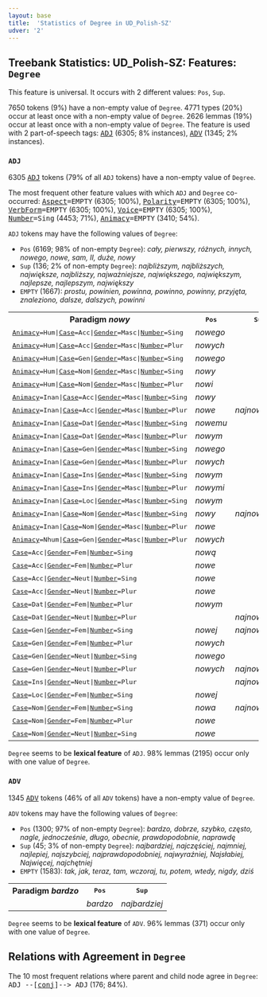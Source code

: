 ```yaml
---
layout: base
title:  'Statistics of Degree in UD_Polish-SZ'
udver: '2'
---
```


## Treebank Statistics: UD_Polish-SZ: Features: `Degree`

This feature is universal.
It occurs with 2 different values: `Pos`, `Sup`.

7650 tokens (9%) have a non-empty value of `Degree`.
4771 types (20%) occur at least once with a non-empty value of `Degree`.
2626 lemmas (19%) occur at least once with a non-empty value of `Degree`.
The feature is used with 2 part-of-speech tags: <tt><a href="pl_sz-pos-ADJ.html">ADJ</a></tt> (6305; 8% instances), <tt><a href="pl_sz-pos-ADV.html">ADV</a></tt> (1345; 2% instances).

### `ADJ`

6305 <tt><a href="pl_sz-pos-ADJ.html">ADJ</a></tt> tokens (79% of all `ADJ` tokens) have a non-empty value of `Degree`.

The most frequent other feature values with which `ADJ` and `Degree` co-occurred: <tt><a href="pl_sz-feat-Aspect.html">Aspect</a></tt><tt>=EMPTY</tt> (6305; 100%), <tt><a href="pl_sz-feat-Polarity.html">Polarity</a></tt><tt>=EMPTY</tt> (6305; 100%), <tt><a href="pl_sz-feat-VerbForm.html">VerbForm</a></tt><tt>=EMPTY</tt> (6305; 100%), <tt><a href="pl_sz-feat-Voice.html">Voice</a></tt><tt>=EMPTY</tt> (6305; 100%), <tt><a href="pl_sz-feat-Number.html">Number</a></tt><tt>=Sing</tt> (4453; 71%), <tt><a href="pl_sz-feat-Animacy.html">Animacy</a></tt><tt>=EMPTY</tt> (3410; 54%).

`ADJ` tokens may have the following values of `Degree`:

* `Pos` (6169; 98% of non-empty `Degree`): <em>cały, pierwszy, różnych, innych, nowego, nowe, sam, II, duże, nowy</em>
* `Sup` (136; 2% of non-empty `Degree`): <em>najbliższym, najbliższych, największe, najbliższy, najważniejsze, największego, największym, najlepsze, najlepszym, największy</em>
* `EMPTY` (1667): <em>prostu, powinien, powinna, powinno, powinny, przyjęta, znaleziono, dalsze, dalszych, powinni</em>

<table>
  <tr><th>Paradigm <i>nowy</i></th><th><tt>Pos</tt></th><th><tt>Sup</tt></th></tr>
  <tr><td><tt><tt><a href="pl_sz-feat-Animacy.html">Animacy</a></tt><tt>=Hum</tt>|<tt><a href="pl_sz-feat-Case.html">Case</a></tt><tt>=Acc</tt>|<tt><a href="pl_sz-feat-Gender.html">Gender</a></tt><tt>=Masc</tt>|<tt><a href="pl_sz-feat-Number.html">Number</a></tt><tt>=Sing</tt></tt></td><td><em>nowego</em></td><td></td></tr>
  <tr><td><tt><tt><a href="pl_sz-feat-Animacy.html">Animacy</a></tt><tt>=Hum</tt>|<tt><a href="pl_sz-feat-Case.html">Case</a></tt><tt>=Acc</tt>|<tt><a href="pl_sz-feat-Gender.html">Gender</a></tt><tt>=Masc</tt>|<tt><a href="pl_sz-feat-Number.html">Number</a></tt><tt>=Plur</tt></tt></td><td><em>nowych</em></td><td></td></tr>
  <tr><td><tt><tt><a href="pl_sz-feat-Animacy.html">Animacy</a></tt><tt>=Hum</tt>|<tt><a href="pl_sz-feat-Case.html">Case</a></tt><tt>=Gen</tt>|<tt><a href="pl_sz-feat-Gender.html">Gender</a></tt><tt>=Masc</tt>|<tt><a href="pl_sz-feat-Number.html">Number</a></tt><tt>=Sing</tt></tt></td><td><em>nowego</em></td><td></td></tr>
  <tr><td><tt><tt><a href="pl_sz-feat-Animacy.html">Animacy</a></tt><tt>=Hum</tt>|<tt><a href="pl_sz-feat-Case.html">Case</a></tt><tt>=Nom</tt>|<tt><a href="pl_sz-feat-Gender.html">Gender</a></tt><tt>=Masc</tt>|<tt><a href="pl_sz-feat-Number.html">Number</a></tt><tt>=Sing</tt></tt></td><td><em>nowy</em></td><td></td></tr>
  <tr><td><tt><tt><a href="pl_sz-feat-Animacy.html">Animacy</a></tt><tt>=Hum</tt>|<tt><a href="pl_sz-feat-Case.html">Case</a></tt><tt>=Nom</tt>|<tt><a href="pl_sz-feat-Gender.html">Gender</a></tt><tt>=Masc</tt>|<tt><a href="pl_sz-feat-Number.html">Number</a></tt><tt>=Plur</tt></tt></td><td><em>nowi</em></td><td></td></tr>
  <tr><td><tt><tt><a href="pl_sz-feat-Animacy.html">Animacy</a></tt><tt>=Inan</tt>|<tt><a href="pl_sz-feat-Case.html">Case</a></tt><tt>=Acc</tt>|<tt><a href="pl_sz-feat-Gender.html">Gender</a></tt><tt>=Masc</tt>|<tt><a href="pl_sz-feat-Number.html">Number</a></tt><tt>=Sing</tt></tt></td><td><em>nowy</em></td><td></td></tr>
  <tr><td><tt><tt><a href="pl_sz-feat-Animacy.html">Animacy</a></tt><tt>=Inan</tt>|<tt><a href="pl_sz-feat-Case.html">Case</a></tt><tt>=Acc</tt>|<tt><a href="pl_sz-feat-Gender.html">Gender</a></tt><tt>=Masc</tt>|<tt><a href="pl_sz-feat-Number.html">Number</a></tt><tt>=Plur</tt></tt></td><td><em>nowe</em></td><td><em>najnowsze</em></td></tr>
  <tr><td><tt><tt><a href="pl_sz-feat-Animacy.html">Animacy</a></tt><tt>=Inan</tt>|<tt><a href="pl_sz-feat-Case.html">Case</a></tt><tt>=Dat</tt>|<tt><a href="pl_sz-feat-Gender.html">Gender</a></tt><tt>=Masc</tt>|<tt><a href="pl_sz-feat-Number.html">Number</a></tt><tt>=Sing</tt></tt></td><td><em>nowemu</em></td><td></td></tr>
  <tr><td><tt><tt><a href="pl_sz-feat-Animacy.html">Animacy</a></tt><tt>=Inan</tt>|<tt><a href="pl_sz-feat-Case.html">Case</a></tt><tt>=Dat</tt>|<tt><a href="pl_sz-feat-Gender.html">Gender</a></tt><tt>=Masc</tt>|<tt><a href="pl_sz-feat-Number.html">Number</a></tt><tt>=Plur</tt></tt></td><td><em>nowym</em></td><td></td></tr>
  <tr><td><tt><tt><a href="pl_sz-feat-Animacy.html">Animacy</a></tt><tt>=Inan</tt>|<tt><a href="pl_sz-feat-Case.html">Case</a></tt><tt>=Gen</tt>|<tt><a href="pl_sz-feat-Gender.html">Gender</a></tt><tt>=Masc</tt>|<tt><a href="pl_sz-feat-Number.html">Number</a></tt><tt>=Sing</tt></tt></td><td><em>nowego</em></td><td></td></tr>
  <tr><td><tt><tt><a href="pl_sz-feat-Animacy.html">Animacy</a></tt><tt>=Inan</tt>|<tt><a href="pl_sz-feat-Case.html">Case</a></tt><tt>=Gen</tt>|<tt><a href="pl_sz-feat-Gender.html">Gender</a></tt><tt>=Masc</tt>|<tt><a href="pl_sz-feat-Number.html">Number</a></tt><tt>=Plur</tt></tt></td><td><em>nowych</em></td><td></td></tr>
  <tr><td><tt><tt><a href="pl_sz-feat-Animacy.html">Animacy</a></tt><tt>=Inan</tt>|<tt><a href="pl_sz-feat-Case.html">Case</a></tt><tt>=Ins</tt>|<tt><a href="pl_sz-feat-Gender.html">Gender</a></tt><tt>=Masc</tt>|<tt><a href="pl_sz-feat-Number.html">Number</a></tt><tt>=Sing</tt></tt></td><td><em>nowym</em></td><td></td></tr>
  <tr><td><tt><tt><a href="pl_sz-feat-Animacy.html">Animacy</a></tt><tt>=Inan</tt>|<tt><a href="pl_sz-feat-Case.html">Case</a></tt><tt>=Ins</tt>|<tt><a href="pl_sz-feat-Gender.html">Gender</a></tt><tt>=Masc</tt>|<tt><a href="pl_sz-feat-Number.html">Number</a></tt><tt>=Plur</tt></tt></td><td><em>nowymi</em></td><td></td></tr>
  <tr><td><tt><tt><a href="pl_sz-feat-Animacy.html">Animacy</a></tt><tt>=Inan</tt>|<tt><a href="pl_sz-feat-Case.html">Case</a></tt><tt>=Loc</tt>|<tt><a href="pl_sz-feat-Gender.html">Gender</a></tt><tt>=Masc</tt>|<tt><a href="pl_sz-feat-Number.html">Number</a></tt><tt>=Sing</tt></tt></td><td><em>nowym</em></td><td></td></tr>
  <tr><td><tt><tt><a href="pl_sz-feat-Animacy.html">Animacy</a></tt><tt>=Inan</tt>|<tt><a href="pl_sz-feat-Case.html">Case</a></tt><tt>=Nom</tt>|<tt><a href="pl_sz-feat-Gender.html">Gender</a></tt><tt>=Masc</tt>|<tt><a href="pl_sz-feat-Number.html">Number</a></tt><tt>=Sing</tt></tt></td><td><em>nowy</em></td><td><em>najnowszy</em></td></tr>
  <tr><td><tt><tt><a href="pl_sz-feat-Animacy.html">Animacy</a></tt><tt>=Inan</tt>|<tt><a href="pl_sz-feat-Case.html">Case</a></tt><tt>=Nom</tt>|<tt><a href="pl_sz-feat-Gender.html">Gender</a></tt><tt>=Masc</tt>|<tt><a href="pl_sz-feat-Number.html">Number</a></tt><tt>=Plur</tt></tt></td><td><em>nowe</em></td><td></td></tr>
  <tr><td><tt><tt><a href="pl_sz-feat-Animacy.html">Animacy</a></tt><tt>=Nhum</tt>|<tt><a href="pl_sz-feat-Case.html">Case</a></tt><tt>=Gen</tt>|<tt><a href="pl_sz-feat-Gender.html">Gender</a></tt><tt>=Masc</tt>|<tt><a href="pl_sz-feat-Number.html">Number</a></tt><tt>=Plur</tt></tt></td><td><em>nowych</em></td><td></td></tr>
  <tr><td><tt><tt><a href="pl_sz-feat-Case.html">Case</a></tt><tt>=Acc</tt>|<tt><a href="pl_sz-feat-Gender.html">Gender</a></tt><tt>=Fem</tt>|<tt><a href="pl_sz-feat-Number.html">Number</a></tt><tt>=Sing</tt></tt></td><td><em>nową</em></td><td></td></tr>
  <tr><td><tt><tt><a href="pl_sz-feat-Case.html">Case</a></tt><tt>=Acc</tt>|<tt><a href="pl_sz-feat-Gender.html">Gender</a></tt><tt>=Fem</tt>|<tt><a href="pl_sz-feat-Number.html">Number</a></tt><tt>=Plur</tt></tt></td><td><em>nowe</em></td><td></td></tr>
  <tr><td><tt><tt><a href="pl_sz-feat-Case.html">Case</a></tt><tt>=Acc</tt>|<tt><a href="pl_sz-feat-Gender.html">Gender</a></tt><tt>=Neut</tt>|<tt><a href="pl_sz-feat-Number.html">Number</a></tt><tt>=Sing</tt></tt></td><td><em>nowe</em></td><td></td></tr>
  <tr><td><tt><tt><a href="pl_sz-feat-Case.html">Case</a></tt><tt>=Acc</tt>|<tt><a href="pl_sz-feat-Gender.html">Gender</a></tt><tt>=Neut</tt>|<tt><a href="pl_sz-feat-Number.html">Number</a></tt><tt>=Plur</tt></tt></td><td><em>nowe</em></td><td></td></tr>
  <tr><td><tt><tt><a href="pl_sz-feat-Case.html">Case</a></tt><tt>=Dat</tt>|<tt><a href="pl_sz-feat-Gender.html">Gender</a></tt><tt>=Fem</tt>|<tt><a href="pl_sz-feat-Number.html">Number</a></tt><tt>=Plur</tt></tt></td><td><em>nowym</em></td><td></td></tr>
  <tr><td><tt><tt><a href="pl_sz-feat-Case.html">Case</a></tt><tt>=Dat</tt>|<tt><a href="pl_sz-feat-Gender.html">Gender</a></tt><tt>=Neut</tt>|<tt><a href="pl_sz-feat-Number.html">Number</a></tt><tt>=Plur</tt></tt></td><td></td><td><em>najnowszym</em></td></tr>
  <tr><td><tt><tt><a href="pl_sz-feat-Case.html">Case</a></tt><tt>=Gen</tt>|<tt><a href="pl_sz-feat-Gender.html">Gender</a></tt><tt>=Fem</tt>|<tt><a href="pl_sz-feat-Number.html">Number</a></tt><tt>=Sing</tt></tt></td><td><em>nowej</em></td><td><em>najnowszej</em></td></tr>
  <tr><td><tt><tt><a href="pl_sz-feat-Case.html">Case</a></tt><tt>=Gen</tt>|<tt><a href="pl_sz-feat-Gender.html">Gender</a></tt><tt>=Fem</tt>|<tt><a href="pl_sz-feat-Number.html">Number</a></tt><tt>=Plur</tt></tt></td><td><em>nowych</em></td><td></td></tr>
  <tr><td><tt><tt><a href="pl_sz-feat-Case.html">Case</a></tt><tt>=Gen</tt>|<tt><a href="pl_sz-feat-Gender.html">Gender</a></tt><tt>=Neut</tt>|<tt><a href="pl_sz-feat-Number.html">Number</a></tt><tt>=Sing</tt></tt></td><td><em>nowego</em></td><td></td></tr>
  <tr><td><tt><tt><a href="pl_sz-feat-Case.html">Case</a></tt><tt>=Gen</tt>|<tt><a href="pl_sz-feat-Gender.html">Gender</a></tt><tt>=Neut</tt>|<tt><a href="pl_sz-feat-Number.html">Number</a></tt><tt>=Plur</tt></tt></td><td><em>nowych</em></td><td><em>najnowszych</em></td></tr>
  <tr><td><tt><tt><a href="pl_sz-feat-Case.html">Case</a></tt><tt>=Ins</tt>|<tt><a href="pl_sz-feat-Gender.html">Gender</a></tt><tt>=Neut</tt>|<tt><a href="pl_sz-feat-Number.html">Number</a></tt><tt>=Plur</tt></tt></td><td></td><td><em>najnowszymi</em></td></tr>
  <tr><td><tt><tt><a href="pl_sz-feat-Case.html">Case</a></tt><tt>=Loc</tt>|<tt><a href="pl_sz-feat-Gender.html">Gender</a></tt><tt>=Fem</tt>|<tt><a href="pl_sz-feat-Number.html">Number</a></tt><tt>=Sing</tt></tt></td><td><em>nowej</em></td><td></td></tr>
  <tr><td><tt><tt><a href="pl_sz-feat-Case.html">Case</a></tt><tt>=Nom</tt>|<tt><a href="pl_sz-feat-Gender.html">Gender</a></tt><tt>=Fem</tt>|<tt><a href="pl_sz-feat-Number.html">Number</a></tt><tt>=Sing</tt></tt></td><td><em>nowa</em></td><td><em>najnowsza</em></td></tr>
  <tr><td><tt><tt><a href="pl_sz-feat-Case.html">Case</a></tt><tt>=Nom</tt>|<tt><a href="pl_sz-feat-Gender.html">Gender</a></tt><tt>=Fem</tt>|<tt><a href="pl_sz-feat-Number.html">Number</a></tt><tt>=Plur</tt></tt></td><td><em>nowe</em></td><td></td></tr>
  <tr><td><tt><tt><a href="pl_sz-feat-Case.html">Case</a></tt><tt>=Nom</tt>|<tt><a href="pl_sz-feat-Gender.html">Gender</a></tt><tt>=Neut</tt>|<tt><a href="pl_sz-feat-Number.html">Number</a></tt><tt>=Sing</tt></tt></td><td><em>nowe</em></td><td></td></tr>
</table>

`Degree` seems to be **lexical feature** of `ADJ`. 98% lemmas (2195) occur only with one value of `Degree`.

### `ADV`

1345 <tt><a href="pl_sz-pos-ADV.html">ADV</a></tt> tokens (46% of all `ADV` tokens) have a non-empty value of `Degree`.

`ADV` tokens may have the following values of `Degree`:

* `Pos` (1300; 97% of non-empty `Degree`): <em>bardzo, dobrze, szybko, często, nagle, jednocześnie, długo, obecnie, prawdopodobnie, naprawdę</em>
* `Sup` (45; 3% of non-empty `Degree`): <em>najbardziej, najczęściej, najmniej, najlepiej, najszybciej, najprawdopodobniej, najwyraźniej, Najsłabiej, Najwięcej, najchętniej</em>
* `EMPTY` (1583): <em>tak, jak, teraz, tam, wczoraj, tu, potem, wtedy, nigdy, dziś</em>

<table>
  <tr><th>Paradigm <i>bardzo</i></th><th><tt>Pos</tt></th><th><tt>Sup</tt></th></tr>
  <tr><td><tt></tt></td><td><em>bardzo</em></td><td><em>najbardziej</em></td></tr>
</table>

`Degree` seems to be **lexical feature** of `ADV`. 96% lemmas (371) occur only with one value of `Degree`.

## Relations with Agreement in `Degree`

The 10 most frequent relations where parent and child node agree in `Degree`:
<tt>ADJ --[<tt><a href="pl_sz-dep-conj.html">conj</a></tt>]--> ADJ</tt> (176; 84%).

